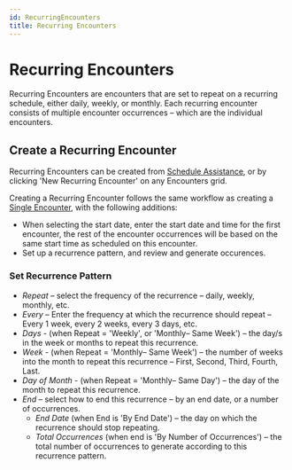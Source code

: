 ```yaml
---
id: RecurringEncounters
title: Recurring Encounters
---
```

# Recurring Encounters

Recurring Encounters are encounters that are set to repeat on a recurring schedule, either daily, weekly, or monthly. Each recurring encounter consists of multiple encounter occurrences – which are the individual encounters.

## Create a Recurring Encounter 
Recurring Encounters can be created from [Schedule Assistance](../Scheduling/ScheduleAssistance.md), or by clicking 'New Recurring Encounter' on any Encounters grid.

Creating a Recurring Encounter follows the same workflow as creating a [Single Encounter](../Scheduling/SingleEncounters.md/#CreateSingleEncounter), with the following additions:

- When selecting the start date, enter the start date and time for the first encounter, the rest of the encounter occurrences will be based on the same start time as scheduled on this encounter.
- Set up a recurrence pattern, and review and generate occurences.

### Set Recurrence Pattern
- *Repeat* – select the frequency of the recurrence – daily, weekly, monthly, etc.
- *Every* – Enter the frequency at which the recurrence should repeat – Every 1 week, every 2 weeks, every 3 days, etc.
- *Days* - (when Repeat = 'Weekly', or 'Monthly– Same Week') – the day/s in the week or months to repeat this recurrence.
- *Week* - (when Repeat = 'Monthly– Same Week') – the number of weeks into the month to repeat this recurrence – First, Second, Third, Fourth, Last.
- *Day of Month* - (when Repeat = 'Monthly– Same Day') – the day of the month to repeat this recurrence.
- *End* – select how to end this recurrence – by an end date, or a number of occurrences.
    - *End Date* (when End is 'By End Date') – the day on which the recurrence should stop repeating.
    - *Total Occurrences* (when end is 'By Number of Occurrences') – the total number of occurrences to generate according to this recurrence pattern.
